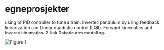 # egneprosjekter
using of  PID controller to tune a train. Inverted pendulum by using feedback linearization and Linear quadratic control (LQR). Forward kinematics and Inverse kinematics. 2-link Robotic arm modelling.

![Figure_1](https://user-images.githubusercontent.com/48335933/162101129-1f2e3e6b-1de5-493a-8709-6e6cbd9801cf.png)

